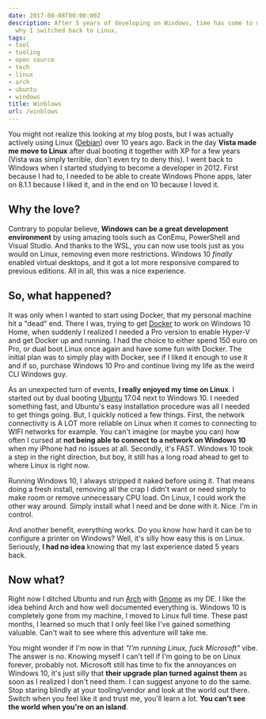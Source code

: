 ```yaml
---
date: 2017-08-08T00:00:00Z
description: After 5 years of developing on Windows, time has come to move on. Or,
  why I switched back to Linux.
tags:
- tool
- tooling
- open source
- tech
- linux
- arch
- ubuntu
- windows
title: Winblows
url: /winblows
---
```


You might not realize this looking at my blog posts, but I was actually actively using Linux (<a href="https://www.debian.org/" target="_blank">Debian</a>) over 10 years ago. Back in the day **Vista made me move to Linux** after dual booting it together with XP for a few years (Vista was simply terrible, don't even try to deny this). I went back to Windows when I started studying to become a developer in 2012. First because I had to, I needed to be able to create Windows Phone apps, later on 8.1.1 because I liked it, and in the end on 10 because I loved it.

## Why the love?

Contrary to popular believe, **Windows can be a great development environment** by using amazing tools such as ConEmu, PowerShell and Visual Studio. And thanks to the WSL, you can now use tools just as you would on Linux, removing even more restrictions. Windows 10 _finally_ enabled virtual desktops, and it got a lot more responsive compared to previous editions. All in all, this was a nice experience.

## So, what happened?

It was only when I wanted to start using Docker, that my personal machine hit a "dead" end. There I was, trying to get <a href="https://www.docker.com/" target="_blank">Docker</a> to work on Windows 10 Home, when suddenly I realized I needed a Pro version to enable Hyper-V and get Docker up and running. I had the choice to either spend 150 euro on Pro, or dual boot Linux once again and have some fun with Docker. The initial plan was to simply play with Docker, see if I liked it enough to use it and if so, purchase Windows 10 Pro and continue living my life as the weird CLI Windows guy.

As an unexpected turn of events, **I really enjoyed my time on Linux**. I started out by dual booting <a href="https://www.ubuntu.com/" target="_blank">Ubuntu</a> 17.04 next to Windows 10. I needed something fast, and Ubuntu's easy installation procedure was all I needed to get things going. But, I quickly noticed a few things. First, the network connectivity is A LOT more reliable on Linux when it comes to connecting to WIFI networks for example. You can't imagine (or maybe you can) how often I cursed at **not being able to connect to a network on Windows 10** when my iPhone had no issues at all. Secondly, it's FAST. Windows 10 took a step in the right direction, but boy, it still has a long road ahead to get to where Linux is right now.

Running Windows 10, I always stripped it naked before using it. That means doing a fresh install, removing all the crap I didn't want or need simply to make room or remove unnecessary CPU load. On Linux, I could work the other way around. Simply install what I need and be done with it. Nice. I'm in control.

And another benefit, everything works. Do you know how hard it can be to configure a printer on Windows? Well, it's silly how easy this is on Linux. Seriously, **I had no idea** knowing that my last experience dated 5 years back.

## Now what?

Right now I ditched Ubuntu and run <a href="https://www.archlinux.org/" target="_blank">Arch</a> with <a href="https://www.gnome.org/" target="_blank">Gnome</a> as my DE. I like the idea behind Arch and how well documented everything is. Windows 10 is completely gone from my machine, I moved to Linux full time. These past months, I learned so much that I only feel like I've gained something valuable. Can't wait to see where this adventure will take me.

You might wonder if I'm now in that *"I'm running Linux, fuck Microsoft"* vibe. The answer is no. Knowing myself I can't tell if I'm going to be on Linux forever, probably not. Microsoft still has time to fix the annoyances on Windows 10, it's just silly that **their upgrade plan turned against them** as soon as I realized I don't need them. I can suggest anyone to do the same. Stop staring blindly at your tooling/vendor and look at the world out there. Switch when you feel like it and trust me, you'll learn a lot. **You can't see the world when you're on an island**.